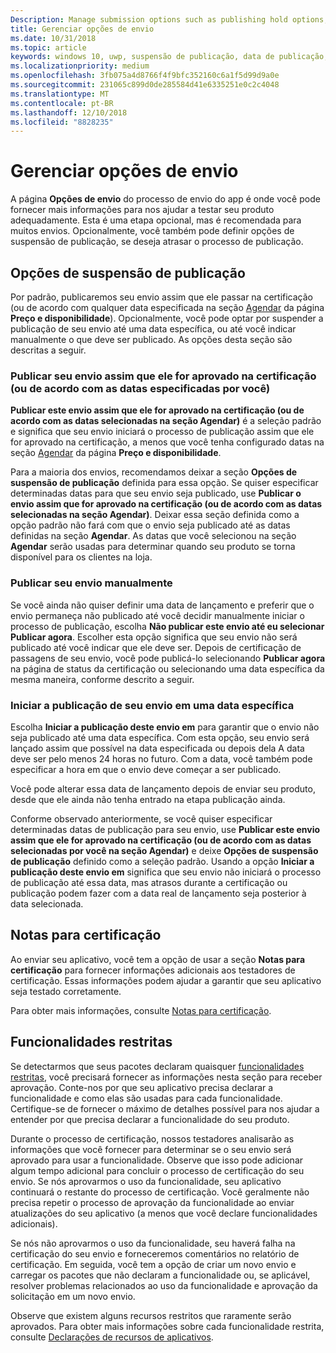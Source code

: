 ```yaml
---
Description: Manage submission options such as publishing hold options, notes for certification, and more.
title: Gerenciar opções de envio
ms.date: 10/31/2018
ms.topic: article
keywords: windows 10, uwp, suspensão de publicação, data de publicação, enviar para publicar, aprovação de funcionalidade restrita
ms.localizationpriority: medium
ms.openlocfilehash: 3fb075a4d8766f4f9bfc352160c6a1f5d99d9a0e
ms.sourcegitcommit: 231065c899d0de285584d41e6335251e0c2c4048
ms.translationtype: MT
ms.contentlocale: pt-BR
ms.lasthandoff: 12/10/2018
ms.locfileid: "8828235"
---
```

# <a name="manage-submission-options"></a>Gerenciar opções de envio

A página **Opções de envio** do processo de envio do app é onde você pode fornecer mais informações para nos ajudar a testar seu produto adequadamente. Esta é uma etapa opcional, mas é recomendada para muitos envios. Opcionalmente, você também pode definir opções de suspensão de publicação, se deseja atrasar o processo de publicação.


## <a name="publishing-hold-options"></a>Opções de suspensão de publicação

Por padrão, publicaremos seu envio assim que ele passar na certificação (ou de acordo com qualquer data especificada na seção [Agendar](configure-precise-release-scheduling.md) da página **Preço e disponibilidade**). Opcionalmente, você pode optar por suspender a publicação de seu envio até uma data específica, ou até você indicar manualmente o que deve ser publicado. As opções desta seção são descritas a seguir. 


### <a name="publish-your-submission-as-soon-as-it-passes-certification-or-per-dates-you-specify"></a>Publicar seu envio assim que ele for aprovado na certificação (ou de acordo com as datas especificadas por você)

**Publicar este envio assim que ele for aprovado na certificação (ou de acordo com as datas selecionadas na seção Agendar)** é a seleção padrão e significa que seu envio iniciará o processo de publicação assim que ele for aprovado na certificação, a menos que você tenha configurado datas na seção [Agendar](configure-precise-release-scheduling.md) da página **Preço e disponibilidade**.   

Para a maioria dos envios, recomendamos deixar a seção **Opções de suspensão de publicação** definida para essa opção. Se quiser especificar determinadas datas para que seu envio seja publicado, use **Publicar o envio assim que for aprovado na certificação (ou de acordo com as datas selecionadas na seção Agendar)**. Deixar essa seção definida como a opção padrão não fará com que o envio seja publicado até as datas definidas na seção **Agendar**. As datas que você selecionou na seção **Agendar** serão usadas para determinar quando seu produto se torna disponível para os clientes na loja.


### <a name="publish-your-submission-manually"></a>Publicar seu envio manualmente

Se você ainda não quiser definir uma data de lançamento e preferir que o envio permaneça não publicado até você decidir manualmente iniciar o processo de publicação, escolha **Não publicar este envio até eu selecionar Publicar agora**. Escolher esta opção significa que seu envio não será publicado até você indicar que ele deve ser. Depois de certificação de passagens de seu envio, você pode publicá-lo selecionando **Publicar agora** na página de status da certificação ou selecionando uma data específica da mesma maneira, conforme descrito a seguir.


### <a name="start-publishing-your-submission-on-a-certain-date"></a>Iniciar a publicação de seu envio em uma data específica

Escolha **Iniciar a publicação deste envio em** para garantir que o envio não seja publicado até uma data específica. Com esta opção, seu envio será lançado assim que possível na data especificada ou depois dela A data deve ser pelo menos 24 horas no futuro. Com a data, você também pode especificar a hora em que o envio deve começar a ser publicado. 

Você pode alterar essa data de lançamento depois de enviar seu produto, desde que ele ainda não tenha entrado na etapa publicação ainda. 
 
Conforme observado anteriormente, se você quiser especificar determinadas datas de publicação para seu envio, use **Publicar este envio assim que ele for aprovado na certificação (ou de acordo com as datas selecionadas por você na seção Agendar)** e deixe **Opções de suspensão de publicação** definido como a seleção padrão. Usando a opção **Iniciar a publicação deste envio em** significa que seu envio não iniciará o processo de publicação até essa data, mas atrasos durante a certificação ou publicação podem fazer com a data real de lançamento seja posterior à data selecionada. 


## <a name="notes-for-certification"></a>Notas para certificação

Ao enviar seu aplicativo, você tem a opção de usar a seção **Notas para certificação** para fornecer informações adicionais aos testadores de certificação. Essas informações podem ajudar a garantir que seu aplicativo seja testado corretamente. 

Para obter mais informações, consulte [Notas para certificação](notes-for-certification.md).


## <a name="restricted-capabilities"></a>Funcionalidades restritas

Se detectarmos que seus pacotes declaram quaisquer [funcionalidades restritas](../packaging/app-capability-declarations.md#restricted-capabilities), você precisará fornecer as informações nesta seção para receber aprovação. Conte-nos por que seu aplicativo precisa declarar a funcionalidade e como elas são usadas para cada funcionalidade. Certifique-se de fornecer o máximo de detalhes possível para nos ajudar a entender por que precisa declarar a funcionalidade do seu produto. 

Durante o processo de certificação, nossos testadores analisarão as informações que você fornecer para determinar se o seu envio será aprovado para usar a funcionalidade. Observe que isso pode adicionar algum tempo adicional para concluir o processo de certificação do seu envio. Se nós aprovarmos o uso da funcionalidade, seu aplicativo continuará o restante do processo de certificação. Você geralmente não precisa repetir o processo de aprovação da funcionalidade ao enviar atualizações do seu aplicativo (a menos que você declare funcionalidades adicionais). 

Se nós não aprovarmos o uso da funcionalidade, seu haverá falha na certificação do seu envio e forneceremos comentários no relatório de certificação. Em seguida, você tem a opção de criar um novo envio e carregar os pacotes que não declaram a funcionalidade ou, se aplicável, resolver problemas relacionados ao uso da funcionalidade e aprovação da solicitação em um novo envio.

Observe que existem alguns recursos restritos que raramente serão aprovados. Para obter mais informações sobre cada funcionalidade restrita, consulte [Declarações de recursos de aplicativos](../packaging/app-capability-declarations.md#restricted-capabilities).

